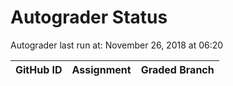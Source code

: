 # Autograder Status
Autograder last run at: November 26, 2018 at 06:20

| GitHub ID | Assignment | Graded Branch |
|-----------|------------|---------------|
